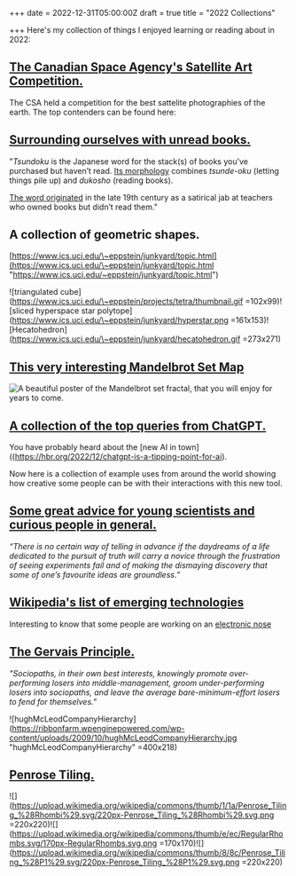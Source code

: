 +++
date = 2022-12-31T05:00:00Z
draft = true
title = "2022 Collections"

+++
Here's my collection of things I enjoyed learning or reading about in 2022:

## [The Canadian Space Agency's Satellite Art Competition.](https://www.asc-csa.gc.ca/eng/satellites/earth-observation/satelliteart/default.asp)

The CSA held a competition for the best sattelite photographies of the earth. The top contenders can be found here:

## [Surrounding ourselves with unread books.](https://bigthink.com/neuropsych/do-i-own-too-many-books/#Echobox=1659313490)

"_Tsundoku_ is the Japanese word for the stack(s) of books you’ve purchased but haven’t read. [Its morphology](https://bigthink.com/culture-religion/7-best-japanese-words?rebelltitem=6#rebelltitem6) combines _tsunde-oku_ (letting things pile up) and _dukosho_ (reading books).

[The word originated](https://www.bbc.com/news/world-44981013) in the late 19th century as a satirical jab at teachers who owned books but didn’t read them."

## A collection of geometric shapes.

[https://www.ics.uci.edu/\~eppstein/junkyard/topic.html](https://www.ics.uci.edu/\~eppstein/junkyard/topic.html "https://www.ics.uci.edu/~eppstein/junkyard/topic.html")

![triangulated cube](https://www.ics.uci.edu/\~eppstein/projects/tetra/thumbnail.gif =102x99)![sliced hyperspace star polytope](https://www.ics.uci.edu/\~eppstein/junkyard/hyperstar.png =161x153)![Hecatohedron](https://www.ics.uci.edu/\~eppstein/junkyard/hecatohedron.gif =273x271)

## [This very interesting Mandelbrot Set Map](https://www.mandelmap.com/)

![A beautiful poster of the Mandelbrot set fractal, that you will enjoy for years to come.](https://images.squarespace-cdn.com/content/v1/56b990b659827eedd59aeb7a/1470413508413-NF9SATN25UD2GQOUHNL9/Mandelbrot_Poster.jpg?format=1000w)

## [A collection of the top queries from ChatGPT.](https://www.learngpt.com/)

You have probably heard about the [new AI in town]((https://hbr.org/2022/12/chatgpt-is-a-tipping-point-for-ai).

Now here is a collection of example uses from around the world showing how creative some people can be with their interactions with this new tool.

## [Some great advice for young scientists and curious people in general.](https://fs.blog/advice-for-young-scientists/)

_“There is no certain way of telling in advance if the daydreams of a life dedicated to the pursuit of truth will carry a novice through the frustration of seeing experiments fail and of making the dismaying discovery that some of one’s favourite ideas are groundless.”_

## [Wikipedia's list of emerging technologies](https://en.m.wikipedia.org/wiki/List_of_emerging_technologies "wiki")

Interesting to know that some people are working on an [electronic nose](https://en.m.wikipedia.org/wiki/Electronic_nose "Electronic Nose")

## [The Gervais Principle.](https://www.ribbonfarm.com/2009/10/07/the-gervais-principle-or-the-office-according-to-the-office/ "GervaisPrinciple")

_"Sociopaths, in their own best interests, knowingly promote over-performing losers into middle-management, groom under-performing losers into sociopaths, and leave the average bare-minimum-effort losers to fend for themselves."_

![hughMcLeodCompanyHierarchy](https://ribbonfarm.wpenginepowered.com/wp-content/uploads/2009/10/hughMcLeodCompanyHierarchy.jpg "hughMcLeodCompanyHierarchy" =400x218)

## [Penrose Tiling.](https://en.m.wikipedia.org/wiki/Penrose_tiling "PenTiling")

![](https://upload.wikimedia.org/wikipedia/commons/thumb/1/1a/Penrose_Tiling_%28Rhombi%29.svg/220px-Penrose_Tiling_%28Rhombi%29.svg.png =220x220)![](https://upload.wikimedia.org/wikipedia/commons/thumb/e/ec/RegularRhombs.svg/170px-RegularRhombs.svg.png =170x170)![](https://upload.wikimedia.org/wikipedia/commons/thumb/8/8c/Penrose_Tiling_%28P1%29.svg/220px-Penrose_Tiling_%28P1%29.svg.png =220x220)